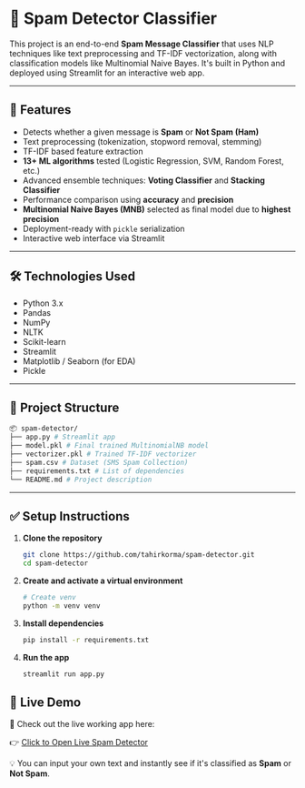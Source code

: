# 📧 Spam Detector Classifier

This project is an end-to-end **Spam Message Classifier** that uses NLP techniques like text preprocessing and TF-IDF vectorization, along with classification models like Multinomial Naive Bayes. It's built in Python and deployed using Streamlit for an interactive web app.

---

## 🚀 Features

- Detects whether a given message is **Spam** or **Not Spam (Ham)**
- Text preprocessing (tokenization, stopword removal, stemming)
- TF-IDF based feature extraction
- **13+ ML algorithms** tested (Logistic Regression, SVM, Random Forest, etc.)
- Advanced ensemble techniques: **Voting Classifier** and **Stacking Classifier**
- Performance comparison using **accuracy** and **precision**
- **Multinomial Naive Bayes (MNB)** selected as final model due to **highest precision**
- Deployment-ready with `pickle` serialization
- Interactive web interface via Streamlit

---

## 🛠️ Technologies Used

- Python 3.x
- Pandas
- NumPy
- NLTK
- Scikit-learn
- Streamlit
- Matplotlib / Seaborn (for EDA)
- Pickle

---

## 📁 Project Structure
  ```bash
  📦 spam-detector/
  ├── app.py # Streamlit app
  ├── model.pkl # Final trained MultinomialNB model
  ├── vectorizer.pkl # Trained TF-IDF vectorizer
  ├── spam.csv # Dataset (SMS Spam Collection)
  ├── requirements.txt # List of dependencies
  └── README.md # Project description
  ```
---

## ✅ Setup Instructions

1. **Clone the repository**
   ```bash
   git clone https://github.com/tahirkorma/spam-detector.git
   cd spam-detector

2. **Create and activate a virtual environment**
   ```bash
   # Create venv
   python -m venv venv

3. **Install dependencies**
   ```bash
   pip install -r requirements.txt

4. **Run the app**
    ```bash
    streamlit run app.py

## 🚀 Live Demo

🎯 Check out the live working app here:

👉 [Click to Open Live Spam Detector](https://spamdetectorbytahirkorma.streamlit.app)

💡 You can input your own text and instantly see if it's classified as **Spam** or **Not Spam**.

